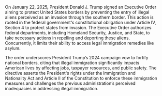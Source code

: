 On January 22, 2025, President Donald J. Trump signed an Executive Order aiming to protect United States borders by preventing the entry of illegal aliens perceived as an invasion through the southern border. This action is rooted in the federal government's constitutional obligation under Article IV, Section 4 to protect states from invasion. The Executive Order authorizes federal departments, including Homeland Security, Justice, and State, to take necessary actions in repelling and deporting these aliens. Concurrently, it limits their ability to access legal immigration remedies like asylum.

The order underscores President Trump’s 2024 campaign vow to fortify national borders, citing that illegal immigration significantly impacts American lives by affecting jobs, taxpayer resources, and public safety. The directive asserts the President's rights under the Immigration and Nationality Act and Article II of the Constitution to enforce these immigration measures and challenges the previous administration’s perceived inadequacies in addressing illegal immigration.